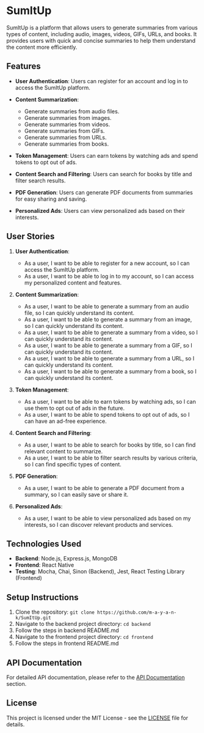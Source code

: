 # SumItUp

SumItUp is a platform that allows users to generate summaries from various types of content, including audio, images, videos, GIFs, URLs, and books. It provides users with quick and concise summaries to help them understand the content more efficiently.

## Features

- **User Authentication**: Users can register for an account and log in to access the SumItUp platform.

- **Content Summarization**:

  - Generate summaries from audio files.
  - Generate summaries from images.
  - Generate summaries from videos.
  - Generate summaries from GIFs.
  - Generate summaries from URLs.
  - Generate summaries from books.

- **Token Management**: Users can earn tokens by watching ads and spend tokens to opt out of ads.

- **Content Search and Filtering**: Users can search for books by title and filter search results.

- **PDF Generation**: Users can generate PDF documents from summaries for easy sharing and saving.

- **Personalized Ads**: Users can view personalized ads based on their interests.

## User Stories

1. **User Authentication**:

   - As a user, I want to be able to register for a new account, so I can access the SumItUp platform.
   - As a user, I want to be able to log in to my account, so I can access my personalized content and features.

2. **Content Summarization**:

   - As a user, I want to be able to generate a summary from an audio file, so I can quickly understand its content.
   - As a user, I want to be able to generate a summary from an image, so I can quickly understand its content.
   - As a user, I want to be able to generate a summary from a video, so I can quickly understand its content.
   - As a user, I want to be able to generate a summary from a GIF, so I can quickly understand its content.
   - As a user, I want to be able to generate a summary from a URL, so I can quickly understand its content.
   - As a user, I want to be able to generate a summary from a book, so I can quickly understand its content.

3. **Token Management**:

   - As a user, I want to be able to earn tokens by watching ads, so I can use them to opt out of ads in the future.
   - As a user, I want to be able to spend tokens to opt out of ads, so I can have an ad-free experience.

4. **Content Search and Filtering**:

   - As a user, I want to be able to search for books by title, so I can find relevant content to summarize.
   - As a user, I want to be able to filter search results by various criteria, so I can find specific types of content.

5. **PDF Generation**:

   - As a user, I want to be able to generate a PDF document from a summary, so I can easily save or share it.

6. **Personalized Ads**:
   - As a user, I want to be able to view personalized ads based on my interests, so I can discover relevant products and services.

## Technologies Used

- **Backend**: Node.js, Express.js, MongoDB
- **Frontend**: React Native
- **Testing**: Mocha, Chai, Sinon (Backend), Jest, React Testing Library (Frontend)

## Setup Instructions

1. Clone the repository: `git clone https://github.com/m-a-y-a-n-k/SumItUp.git`
2. Navigate to the backend project directory: `cd backend`
3. Follow the steps in backend README.md
4. Navigate to the frontend project directory: `cd frontend`
5. Follow the steps in frontend README.md

## API Documentation

For detailed API documentation, please refer to the [API Documentation](#) section.

## License

This project is licensed under the MIT License - see the [LICENSE](LICENSE) file for details.

